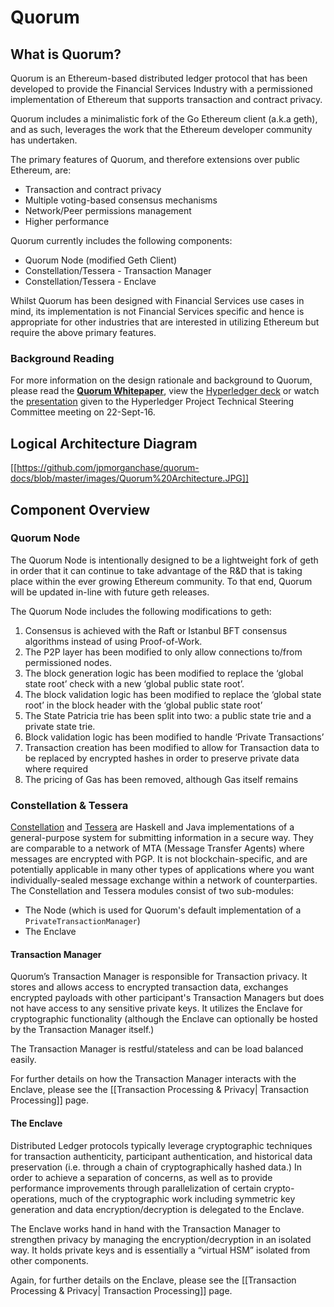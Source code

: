 # **Quorum**

## **What is Quorum?**
Quorum is an Ethereum-based distributed ledger protocol that has been developed to provide the Financial Services Industry with a permissioned implementation of Ethereum that supports transaction and contract privacy.  

Quorum includes a minimalistic fork of the Go Ethereum client (a.k.a geth), and as such, leverages the work that the Ethereum developer community has undertaken.  
 
The primary features of Quorum, and therefore extensions over public Ethereum, are:

* Transaction and contract privacy
* Multiple voting-based consensus mechanisms
* Network/Peer permissions management
* Higher performance

Quorum currently includes the following components:

* Quorum Node (modified Geth Client)
* Constellation/Tessera - Transaction Manager
* Constellation/Tessera - Enclave

Whilst Quorum has been designed with Financial Services use cases in mind, its implementation is not Financial Services specific and hence is appropriate for other industries that are interested in utilizing Ethereum but require the above primary features.

### Background Reading
For more information on the design rationale and background to Quorum, please read the [**Quorum Whitepaper**](https://github.com/jpmorganchase/quorum-docs/blob/master/Quorum%20Whitepaper%20v0.1.pdf), view the [Hyperledger deck](https://drive.google.com/open?id=0B8rVouOzG7cOeHo0M2ZBejZTdGs) or watch the [presentation](https://drive.google.com/open?id=0B8rVouOzG7cOcDg4UkxqdTBacm8) given to the Hyperledger Project Technical Steering Committee meeting on 22-Sept-16.


## **Logical Architecture Diagram**
[[https://github.com/jpmorganchase/quorum-docs/blob/master/images/Quorum%20Architecture.JPG]]

## Component Overview
### Quorum Node
The Quorum Node is intentionally designed to be a lightweight fork of geth in order that it can continue to take advantage of the R&D that is taking place within the ever growing Ethereum community.  To that end, Quorum will be updated in-line with future geth releases.

The Quorum Node includes the following modifications to geth:
 1. Consensus is achieved with the Raft or Istanbul BFT consensus algorithms instead of using Proof-of-Work.
 2. The P2P layer has been modified to only allow connections to/from permissioned nodes.
 3. The block generation logic has been modified to replace the ‘global state root’ check with a new ‘global public state root’.
 4. The block validation logic has been modified to replace the ‘global state root’ in the block header with the ‘global public state root’
 5. The State Patricia trie has been split into two: a public state trie and a private state trie.
 6. Block validation logic has been modified to handle ‘Private Transactions’
 7. Transaction creation has been modified to allow for Transaction data to be replaced by encrypted hashes in order to preserve private data where required
 8. The pricing of Gas has been removed, although Gas itself remains

### Constellation & Tessera
[Constellation](https://github.com/jpmorganchase/constellation) and [Tessera](https://github.com/jpmorganchase/tessera) are Haskell and Java implementations of a general-purpose system for submitting information in a secure way. They are comparable to a network of MTA (Message Transfer Agents) where messages are encrypted with PGP. It is not blockchain-specific, and are potentially applicable in many other types of applications where you want individually-sealed message exchange within a network of counterparties. The Constellation and Tessera modules consist of two sub-modules: 
* The Node (which is used for Quorum's default implementation of a `PrivateTransactionManager`) 
* The Enclave


#### Transaction Manager
Quorum’s Transaction Manager is responsible for Transaction privacy.  It stores and allows access to encrypted transaction data, exchanges encrypted payloads with other participant's Transaction Managers but does not have access to any sensitive private keys. It utilizes the Enclave for cryptographic functionality (although the Enclave can optionally be hosted by the Transaction Manager itself.)

The Transaction Manager is restful/stateless and can be load balanced easily.

For further details on how the Transaction Manager interacts with the Enclave, please see the [[Transaction Processing & Privacy| Transaction Processing]] page.

#### The Enclave

Distributed Ledger protocols typically leverage cryptographic techniques for transaction authenticity, participant authentication, and historical data preservation (i.e. through a chain of cryptographically hashed data.)  In order to achieve a separation of concerns, as well as to provide performance improvements through parallelization of certain crypto-operations, much of the cryptographic work including symmetric key generation and data encryption/decryption is delegated to the Enclave.  

The Enclave works hand in hand with the Transaction Manager to strengthen privacy by managing the encryption/decryption in an isolated way.  It holds private keys and is essentially a “virtual HSM” isolated from other components.

Again, for further details on the Enclave, please see the [[Transaction Processing & Privacy| Transaction Processing]] page.
